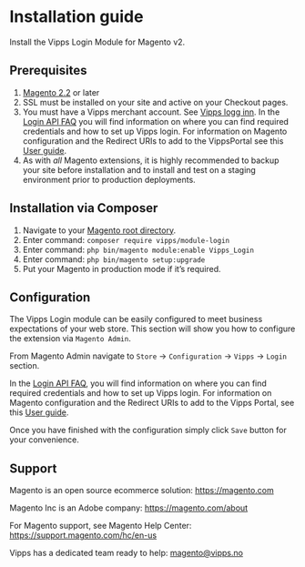 # Installation guide

Install the Vipps Login Module for Magento v2.

## Prerequisites

1. [Magento 2.2](https://devdocs.magento.com/guides/v2.2/release-notes/bk-release-notes.html) or later
1. SSL must be installed on your site and active on your Checkout pages.
1. You must have a Vipps merchant account. See [Vipps logg inn](https://vipps.no/produkter-og-tjenester/bedrift/logg-inn-med-vipps/logg-inn-med-vipps/#kom-i-gang). In the [Login API FAQ](https://developer.vippsmobilepay.com/docs/APIs/login-api/vipps-login-api-faq/) you will find information on where you can find required credentials and how to set up Vipps login. For information on Magento configuration and the Redirect URIs to add to the VippsPortal see this [User guide](https://marketplace.magento.com/media/catalog/product/vipps-module-login-1-3-3-ce/user_guides.pdf).
1. As with _all_ Magento extensions, it is highly recommended to backup your site before installation and to install and test on a staging environment prior to production deployments.

## Installation via Composer

1. Navigate to your [Magento root directory](https://devdocs.magento.com/guides/v2.2/extension-dev-guide/build/module-file-structure.html).
1. Enter command: `composer require vipps/module-login`
1. Enter command: `php bin/magento module:enable Vipps_Login` 
1. Enter command: `php bin/magento setup:upgrade`
1. Put your Magento in production mode if it’s required.

## Configuration

The Vipps Login module can be easily configured to meet business expectations of your web store. This section will show you how to configure the extension via `Magento Admin`.

From Magento Admin navigate to `Store` -> `Configuration` -> `Vipps` -> `Login` section. 

In the [Login API FAQ](https://developer.vippsmobilepay.com/docs/APIs/login-api/vipps-login-api-faq/), you will find information on where you can find required credentials and how to set up Vipps login. For information on Magento configuration and the Redirect URIs to add to the Vipps Portal, see this [User guide](https://marketplace.magento.com/media/catalog/product/vipps-module-login-1-3-3-ce/user_guides.pdf).

Once you have finished with the configuration simply click `Save` button for your convenience. 

## Support

Magento is an open source ecommerce solution: https://magento.com

Magento Inc is an Adobe company: https://magento.com/about

For Magento support, see Magento Help Center: https://support.magento.com/hc/en-us

Vipps has a dedicated team ready to help: magento@vipps.no
